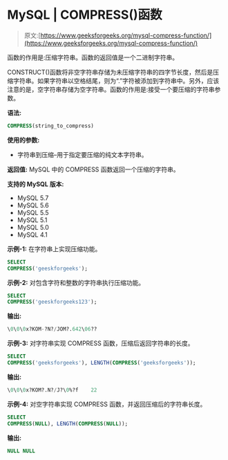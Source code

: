 # MySQL | COMPRESS()函数

> 原文:[https://www.geeksforgeeks.org/mysql-compress-function/](https://www.geeksforgeeks.org/mysql-compress-function/)

函数的作用是:压缩字符串。函数的返回值是一个二进制字符串。

CONSTRUCT()函数将非空字符串存储为未压缩字符串的四字节长度，然后是压缩字符串。如果字符串以空格结尾，则为“.”字符被添加到字符串中。另外，应该注意的是，空字符串存储为空字符串。函数的作用是:接受一个要压缩的字符串参数。

**语法:**

```sql
COMPRESS(string_to_compress)
```

**使用的参数:**

*   字符串到压缩–用于指定要压缩的纯文本字符串。

**返回值:**
MySQL 中的 COMPRESS 函数返回一个压缩的字符串。

**支持的 MySQL 版本:**

*   MySQL 5.7
*   MySQL 5.6
*   MySQL 5.5
*   MySQL 5.1
*   MySQL 5.0
*   MySQL 4.1

**示例-1:** 在字符串上实现压缩功能。

```sql
SELECT 
COMPRESS('geeskforgeeks'); 
```

**示例-2:** 对包含字符和整数的字符串执行压缩功能。

```sql
SELECT 
COMPRESS('geeskforgeeks123'); 
```

**输出:**

```sql
\0\0\0x?KOM-?N?/JOM?.642\06?? 
```

**示例-3:** 对字符串实现 COMPRESS 函数，压缩后返回字符串的长度。

```sql
SELECT 
COMPRESS('geeksforgeeks'), LENGTH(COMPRESS('geeksforgeeks')); 
```

**输出:**

```sql
\0\0\0x?KOM?.N?/J?\0%?f    22 
```

**示例-4:** 对空字符串实现 COMPRESS 函数，并返回压缩后的字符串长度。

```sql
SELECT 
COMPRESS(NULL), LENGTH(COMPRESS(NULL)); 
```

**输出:**

```sql
NULL NULL 
```